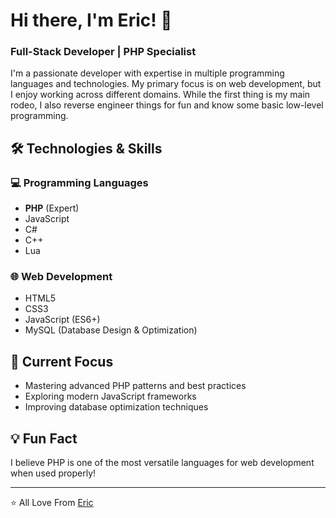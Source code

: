 # Hi there, I'm Eric! 👋

### Full-Stack Developer | PHP Specialist

I'm a passionate developer with expertise in multiple programming languages and technologies. My primary focus is on web development, but I enjoy working across different domains.
While the first thing is my main rodeo, I also reverse engineer things for fun and know some basic low-level programming.

## 🛠️ Technologies & Skills

### 💻 Programming Languages
- **PHP** (Expert)
- JavaScript
- C#
- C++
- Lua

### 🌐 Web Development
- HTML5
- CSS3
- JavaScript (ES6+)
- MySQL (Database Design & Optimization)

## 🔭 Current Focus
- Mastering advanced PHP patterns and best practices
- Exploring modern JavaScript frameworks
- Improving database optimization techniques


## 💡 Fun Fact
I believe PHP is one of the most versatile languages for web development when used properly!

---

⭐️ All Love From [Eric](https://github.com/flarfgithub)
